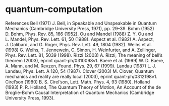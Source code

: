 # quantum-computation

References
    Bell (1971) J. Bell, in Speakable and Unspeakable in Quantum Mechanics (Cambridge University Press, 1971), pp. 29–39.
    Bohm (1952) D. Bohm, Phys. Rev. 85, 166 (1952).
    Ou and Mandel (1988) Z. Y. Ou and L. Mandel, Phys. Rev. Lett. 61, 50 (1988).
    Aspect et al. (1982) A. Aspect, J. Dalibard, and G. Roger, Phys. Rev. Lett. 49, 1804 (1982).
    Weihs et al. (1998) G. Weihs, T. Jennewein, C. Simon, H. Weinfurter, and A. Zeilinger, Phys. Rev. Lett. 81, 5039 (1998).
    Rizzi (2003) A. Rizzi, The meaning of bell’s theorem (2003), eprint quant-ph/0310098v1.
    Baere et al. (1999) W. D. Baere, A. Mann, and M. Revzen, Found.  Phys. 29, 67 (1999).
    Landau (1987) L. J. Landau, Phys. Lett.  A 120, 54 (1987).
    Clover (2003) M. Clover, Quantum mechanics and reality are really local (2003), eprint quant-ph/0312198v1.
    Cirel’son (1980) B. S. Cirel’son, Lett. Math. Phys. 4, 93 (1980).
    Holland (1993) P. R. Holland, The Quantum Theory of Motion, An Account of the de Broglie-Bohm Causal Interpretation of Quantum Mechanics (Cambridge University Press, 1993).

